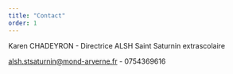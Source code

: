 ```yaml
---
title: "Contact"
order: 1
---
```

Karen CHADEYRON - Directrice ALSH Saint Saturnin extrascolaire

alsh.stsaturnin@mond-arverne.fr - 0754369616 